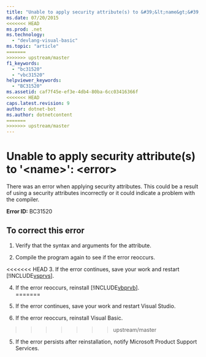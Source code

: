 ```yaml
---
title: "Unable to apply security attribute(s) to &#39;&lt;name&gt;&#39;: &lt;error&gt;"
ms.date: 07/20/2015
<<<<<<< HEAD
ms.prod: .net
ms.technology: 
  - "devlang-visual-basic"
ms.topic: "article"
=======
>>>>>>> upstream/master
f1_keywords: 
  - "bc31520"
  - "vbc31520"
helpviewer_keywords: 
  - "BC31520"
ms.assetid: caf7f45e-ef3e-4db4-80ba-6cc03416366f
<<<<<<< HEAD
caps.latest.revision: 9
author: dotnet-bot
ms.author: dotnetcontent
=======
>>>>>>> upstream/master
---
```

# Unable to apply security attribute(s) to &#39;&lt;name&gt;&#39;: &lt;error&gt;
There was an error when applying security attributes. This could be a result of using a security attributes incorrectly or it could indicate a problem with the compiler.  
  
 **Error ID:** BC31520  
  
## To correct this error  
  
1.  Verify that the syntax and arguments for the attribute.  
  
2.  Compile the program again to see if the error reoccurs.  
  
<<<<<<< HEAD
3.  If the error continues, save your work and restart [!INCLUDE[vsprvs](~/includes/vsprvs-md.md)].  
  
4.  If the error reoccurs, reinstall [!INCLUDE[vbprvb](~/includes/vbprvb-md.md)].  
=======
3.  If the error continues, save your work and restart Visual Studio.  
  
4.  If the error reoccurs, reinstall Visual Basic.  
>>>>>>> upstream/master
  
5.  If the error persists after reinstallation, notify Microsoft Product Support Services.  
  

